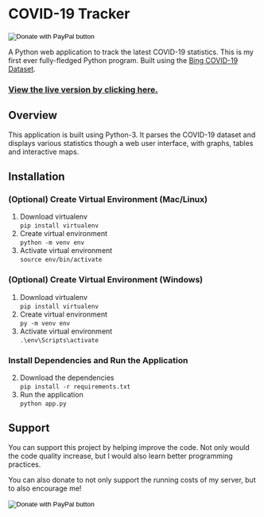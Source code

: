# COVID-19 Tracker

<form action="https://www.paypal.com/cgi-bin/webscr" method="post" target="_top">
<input type="hidden" name="cmd" value="_s-xclick" />
<input type="hidden" name="hosted_button_id" value="V5JGKEU2J98AC" />
<input type="image" src="https://img.shields.io/badge/Donate-Card%20/%20PayPal-blue" border="0" name="submit" title="PayPal - The safer, easier way to pay online!" alt="Donate with PayPal button" />
<img alt="" border="0" src="https://www.paypal.com/en_GB/i/scr/pixel.gif" width="1" height="1" />
</form>

A Python web application to track the latest COVID-19 statistics. This is my first ever fully-fledged Python program. Built using the [Bing COVID-19 Dataset](https://github.com/microsoft/Bing-COVID-19-Data/).

### [View the live version by clicking here.](https://covid19.sidsidsid.cf/)

## Overview
This application is built using Python-3. It parses the COVID-19 dataset and displays various statistics though a web user interface, with graphs, tables and interactive maps.
## Installation
### (Optional) Create Virtual Environment (Mac/Linux)
1. Download virtualenv<br>
`pip install virtualenv`
2. Create virtual environment<br>
`python -m venv env`
3. Activate virtual environment<br>
`source env/bin/activate`

### (Optional) Create Virtual Environment (Windows)
1. Download virtualenv<br>
`pip install virtualenv`
2. Create virtual environment<br>
`py -m venv env`
3. Activate virtual environment<br>
`.\env\Scripts\activate`

### Install Dependencies and Run the Application
2. Download the dependencies<br>
`pip install -r requirements.txt`
3. Run the application<br>
`python app.py`

## Support
You can support this project by helping improve the code. Not only would the code quality increase, but I would also learn better programming practices.

You can also donate to not only support the running costs of my server, but to also encourage me! 

<form action="https://www.paypal.com/cgi-bin/webscr" method="post" target="_top">
<input type="hidden" name="cmd" value="_s-xclick" />
<input type="hidden" name="hosted_button_id" value="V5JGKEU2J98AC" />
<input type="image" src="https://img.shields.io/badge/Donate-Card%20/%20PayPal-blue" border="0" name="submit" title="PayPal - The safer, easier way to pay online!" alt="Donate with PayPal button" />
<img alt="" border="0" src="https://www.paypal.com/en_GB/i/scr/pixel.gif" width="1" height="1" />
</form>